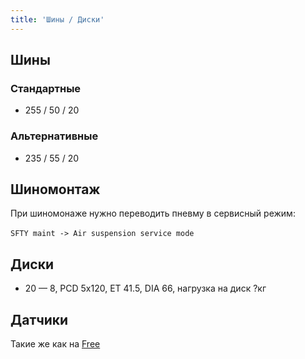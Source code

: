 ```yaml
---
title: 'Шины / Диски'
---
```


## Шины
### Стандартные

  * 255 / 50 / 20

### Альтернативные

  * 235 / 55 / 20

## Шиномонтаж
При шиномонаже нужно переводить пневму в сервисный режим:<br><br>
`SFTY maint -> Air suspension service mode`

## Диски
  * 20 — 8, PCD 5x120, ET 41.5, DIA 66, нагрузка на диск ?кг


## Датчики
Такие же как на [Free](/free/tyres#датчики)
